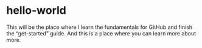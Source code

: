 # hello-world
This will be the place where I learn the fundamentals for GitHub and finish the “get-started” guide. And this is a place where you can learn more about more.
